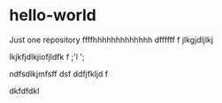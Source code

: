 # hello-world
Just one repository
ffffhhhhhhhhhhhhh
dffffff
f
jlkgjdljlkj

lkjkfjdlkjiofjldfk
f
;'l
';





ndfsdlkjmfsff
dsf
ddfjfkljd
f

dkfdfdkl
